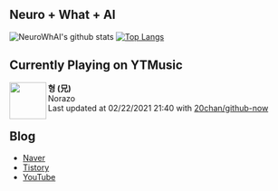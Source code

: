 ## Neuro + What + AI

![NeuroWhAI's github stats](https://github-readme-stats.vercel.app/api?username=neurowhai&count_private=true&show_icons=true)
[![Top Langs](https://github-readme-stats.vercel.app/api/top-langs/?username=neurowhai&layout=compact)](https://github.com/anuraghazra/github-readme-stats)

## Currently Playing on YTMusic

[<img align="left" height="65" src="https://lh3.googleusercontent.com/B-NxK5ukwdnBeRvslKAH3c1KQy7tYeDH2MndgT_diskKVRt4ZsGOHS0oMzf4AUgYO4vp_8wXd0xwAs-4">](https://music.youtube.com/channel/UC7x9ctNNo2ZWGBYwPoXrNcg)

**형 (兄)**  
Norazo  
Last updated at 02/22/2021 21:40 with [20chan/github-now](https://github.com/20chan/github-now)

## Blog

- [Naver](http://blog.naver.com/neurowhai)
- [Tistory](http://neurowhai.tistory.com/)
- [YouTube](https://www.youtube.com/channel/UCB_v1xU6laBHOeH6z4L-Mtw)
